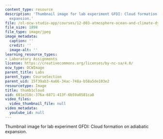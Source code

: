 ```yaml
---
content_type: resource
description: 'Thumbnail image for lab experiment GFDI: Cloud formation on adiabatic
  expansion.'
file: /ol-ocw-studio-app/courses/12-003-atmosphere-ocean-and-climate-dynamics-fall-2008/681e318c376a6871413f6b59a8581ca8_thumb1cloud.jpg
file_size: 1898
file_type: image/jpeg
image_metadata:
  caption: ''
  credit: ''
  image-alt: ''
learning_resource_types:
- Laboratory Assignments
license: https://creativecommons.org/licenses/by-nc-sa/4.0/
ocw_type: OCWImage
parent_title: Labs
parent_type: CourseSection
parent_uid: 15f39ab3-4a66-34ac-748a-b58a5de103e2
resourcetype: Image
title: thumb1cloud
uid: 681e318c-376a-6871-413f-6b59a8581ca8
video_files:
  video_thumbnail_file: null
video_metadata:
  youtube_id: null
---
```

Thumbnail image for lab experiment GFDI: Cloud formation on adiabatic expansion.